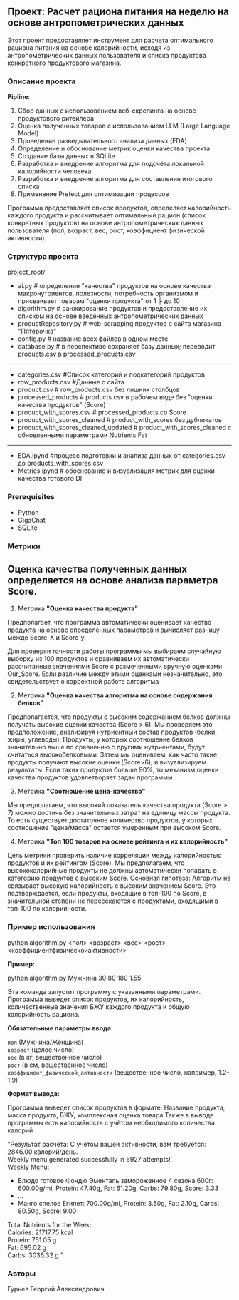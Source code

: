## Проект: Расчет рациона питания на неделю на основе антропометрических данных

Этот проект предоставляет инструмент для расчета оптимального рациона питания на основе калорийности, исходя из антропометрических данных пользователя и списка продуктова конкретного продуктового магазина.

### Описание проекта
**Pipline**:  
1. Сбор данных с использованием веб-скрепинга на основе продуктового ритейлера  
2. Оценка полученных товаров с использованием LLM (Large Language Model)
3. Проведение разведывательного анализа данных (EDA)
4. Определение и обоснование метрик оценки качества проекта
5. Создание базы данных в SQLite
6. Разработка и внедрение алгоритма для подсчёта локальной калорийности человека  
7. Разработка и внедрение алгоритма для составления итогового списка
8. Применение Prefect для оптимизации процессов

Программа предоставляет список продуктов, определяет калорийность каждого продукта и рассчитывает оптимальный рацион (список конкретных продуктов) на основе антропометрических данных пользователя (пол, возраст, вес, рост, коэффициент физической активности).

### Структура проекта
project_root/  
* ai.py # определение "качества" продуктов на основе качества макронутриентов, полезности, потребность организмом и присваивает товарам "оценки продукта" от 1 ├ до 10  
* algorithm.py # ранжирование продуктов и предоставление их списком на основе введённых антропометрических данных  
* productRepository.py # web-scrapping продуктов с сайта магазина "Пятёрочка"
* config.py # название всех файлов в одном месте
* database.py # в перспективе сохраняет базу данных; переводит products.сsv в processed_products.csv
------------------------------------------------------------------
* categories.csv #Список категорий и подкатегорий продуктов
* row_products.csv #Данные с сайта
* product.csv # row_products.csv без лишних столбцов
* processed_products # products.csv в рабочем виде без "оценки качества продуктов" (Score)
* product_with_scores.csv # processed_products со Score
* product_with_scores_cleaned # product_with_scores без дубликатов
* product_with_scores_cleaned_updated # product_with_scores_cleaned с обновленными параметрами Nutrients Fat
------------------------------------------------------------------
* EDA.ipynd #процесс подготовки и анализа данных от categories.csv до products_with_scores.csv
* Metrics.ipynd # обоснование и визуализация метрик для оценки качества готового DF



### Prerequisites
- Python
- GigaChat
- SQLite

### Метрики
## Оценка качества полученных данных определяется на основе анализа параметра Score.

1. Метрика **"Оценка качества продукта"**  

Предполагает, что программа автоматически оценивает качество продукта на основе определённых параметров и вычисляет разницу межде Score_X и Score_y.

Для проверки точности работы программы мы выбираем случайную выборку из 100 продуктов и сравниваем их автоматически рассчитанные значениями Score с размеченными вручную оценками Our_Score. Если различие между этими оценками незначительно, это свидетельствует о корректной работе алгоритма

2. Метрика **"Оценка качества алгоритма на основе содержания белков"**

Предполагается, что продукты с высоким содержанием белков должны получать высокие оценки качества (Score > 6). Мы проверяем это предположение, анализируя нутриентный состав продуктов (белки, жиры, углеводы). Продукты, у которых соотношение белков значительно выше по сравнению с другими нутриентами, будут считаться высокобелковыми. Затем мы оцениваем, как часто такие продукты получают высокие оценки (Score>6), и визуализируем результаты.
Если таких продуктов больше 90%, то механизм оценки качества продуктов удовлетворяет задач программы

3. Метрика **"Соотношение цена-качество"**

Мы предполагаем, что высокий показатель качества продукта (Score > 7) можно достичь без значительных затрат на единицу массы продукта. То есть существует достаточное количество продуктов, у которых соотношение "цена/масса" остается умеренным при высоком Score.

4. Метрика **"Топ 100 товаров на основе рейтинга и их калорийность"**

Цель метрики проверить наличие корреляции между калорийностью продуктов и их рейтингом (Score). Мы предполагаем, что высококалорийные продукты не должны автоматически попадать в категорию продуктов с высоким Score.
Основная гипотеза:
Алгоритм не связывает высокую калорийность с высоким значением Score. Это подтверждается, если продукты, входящие в топ-100 по Score, в значительной степени не пересекаются с продуктами, входящими в топ-100 по калорийности.

### Пример использования

python algorithm.py <пол> <возраст> <вес> <рост> <коэффициентфизическойактивности>

**Пример:**

python algorithm.py Мужчина 30 80 180 1.55

Эта команда запустит программу с указанными параметрами.  Программа выведет список продуктов, их калорийность, количественные значения БЖУ каждого продукта и общую калорийность рациона.


**Обязательные параметры ввода:**

`пол` (Мужчина/Женщина)  
`возраст` (целое число)  
`вес` (в кг, вещественное число)  
`рост` (в см, вещественное число)  
`коэффициент_физической_активности` (вещественное число, например, 1.2-1.9)

**Формат вывода:**

Программа выведет список продуктов в формате:
Название продукта, масса продукта, БЖУ, комплексная оценка товара
Также в выводе программы есть калорийность с учётом необходимого количества калорий

"Результат расчёта:
С учётом вашей активности, вам требуется: 2846.00 калорий/день.  
Weekly menu generated successfully in 6927 attempts!  
Weekly Menu:  
- Блюдо готовое Фондю Эменталь замороженное 4 сезона 600г: 600.00g/ml, Protein: 47.40g, Fat: 61.20g, Carbs: 79.80g, Score: 3.33
- ...  
- Манго спелое Египет: 700.00g/ml, Protein: 3.50g, Fat: 2.10g, Carbs: 80.50g, Score: 9.00 

Total Nutrients for the Week:  
Calories: 21717.75 kcal  
Protein: 751.05 g  
Fat: 695.02 g  
Carbs: 3036.32 g   "

### Авторы
Гурьев Георгий Александрович
